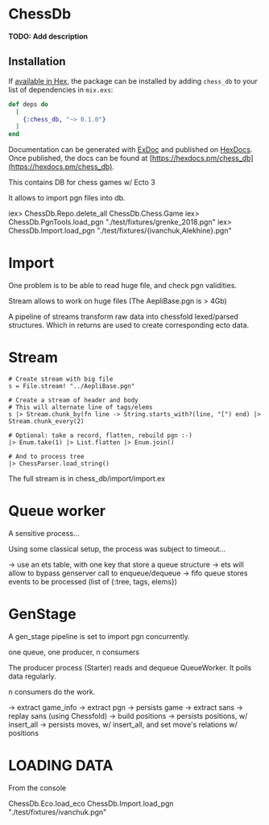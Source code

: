 # ChessDb

**TODO: Add description**

## Installation

If [available in Hex](https://hex.pm/docs/publish), the package can be installed
by adding `chess_db` to your list of dependencies in `mix.exs`:

```elixir
def deps do
  [
    {:chess_db, "~> 0.1.0"}
  ]
end
```

Documentation can be generated with [ExDoc](https://github.com/elixir-lang/ex_doc)
and published on [HexDocs](https://hexdocs.pm). Once published, the docs can
be found at [https://hexdocs.pm/chess_db](https://hexdocs.pm/chess_db).

This contains DB for chess games w/ Ecto 3

It allows to import pgn files into db.

iex> ChessDb.Repo.delete_all ChessDb.Chess.Game
iex> ChessDb.PgnTools.load_pgn "./test/fixtures/grenke_2018.pgn"
iex> ChessDb.Import.load_pgn "./test/fixtures/{ivanchuk,Alekhine}.pgn"

Import
==================

One problem is to be able to read huge file, and check pgn validities.

Stream allows to work on huge files (The AepliBase.pgn is > 4Gb)

A pipeline of streams transform raw data into chessfold lexed/parsed structures.
Which in returns are used to create corresponding ecto data.

Stream
==================

```
# Create stream with big file
s = File.stream! "../AepliBase.pgn"  

# Create a stream of header and body
# This will alternate line of tags/elems
s |> Stream.chunk_by(fn line -> String.starts_with?(line, "[") end) |> Stream.chunk_every(2)

# Optional: take a record, flatten, rebuild pgn :-)
|> Enum.take(1) |> List.flatten |> Enum.join()

# And to process tree
|> ChessParser.load_string()
```

The full stream is in chess_db/import/import.ex

Queue worker
==================

A sensitive process...

Using some classical setup, the process was subject to timeout...

-> use an ets table, with one key that store a queue structure
-> ets will allow to bypass genserver call to enqueue/dequeue
-> fifo queue stores events to be processed (list of {:tree, tags, elems})

GenStage
==================

A gen_stage pipeline is set to import pgn concurrently.

one queue, one producer, n consumers

The producer process (Starter) reads and dequeue QueueWorker.
It polls data regularly.

n consumers do the work.

-> extract game_info
-> extract pgn
-> persists game
-> extract sans
-> replay sans (using Chessfold)
-> build positions
-> persists positions, w/ insert_all
-> persists moves, w/ insert_all, and set move's relations w/ positions


LOADING DATA
==================

From the console

ChessDb.Eco.load_eco 
ChessDb.Import.load_pgn "./test/fixtures/ivanchuk.pgn"